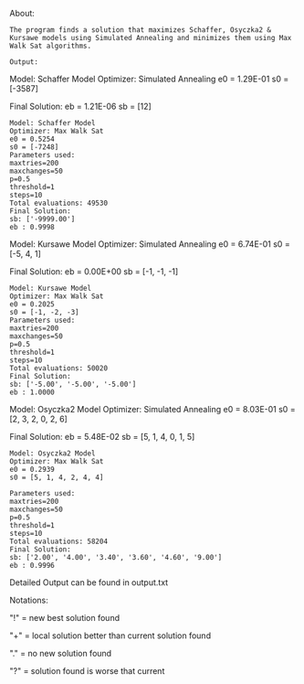 About:
```
The program finds a solution that maximizes Schaffer, Osyczka2 & Kursawe models using Simulated Annealing and minimizes them using Max Walk Sat algorithms.

Output:
```
Model: Schaffer Model
Optimizer: Simulated Annealing
e0 = 1.29E-01
s0 = [-3587]

Final Solution: 
eb = 1.21E-06
sb = [12]
```
Model: Schaffer Model
Optimizer: Max Walk Sat
e0 = 0.5254
s0 = [-7248]
Parameters used:
maxtries=200
maxchanges=50
p=0.5
threshold=1
steps=10
Total evaluations: 49530
Final Solution: 
sb: ['-9999.00'] 
eb : 0.9998
```
Model: Kursawe Model
Optimizer: Simulated Annealing
e0 = 6.74E-01
s0 = [-5, 4, 1]

Final Solution: 
eb = 0.00E+00
sb = [-1, -1, -1]
```
Model: Kursawe Model
Optimizer: Max Walk Sat
e0 = 0.2025
s0 = [-1, -2, -3]
Parameters used:
maxtries=200
maxchanges=50
p=0.5
threshold=1
steps=10
Total evaluations: 50020
Final Solution: 
sb: ['-5.00', '-5.00', '-5.00'] 
eb : 1.0000
```
Model: Osyczka2 Model
Optimizer: Simulated Annealing
e0 = 8.03E-01
s0 = [2, 3, 2, 0, 2, 6]

Final Solution: 
eb = 5.48E-02
sb = [5, 1, 4, 0, 1, 5]
```
Model: Osyczka2 Model
Optimizer: Max Walk Sat
e0 = 0.2939
s0 = [5, 1, 4, 2, 4, 4]

Parameters used:
maxtries=200
maxchanges=50
p=0.5
threshold=1
steps=10
Total evaluations: 58204
Final Solution: 
sb: ['2.00', '4.00', '3.40', '3.60', '4.60', '9.00'] 
eb : 0.9996
```

Detailed Output can be found in output.txt


Notations:

"!" = new best solution found

"+" = local solution better than current solution found

"." = no new solution found

"?" = solution found is worse that current
